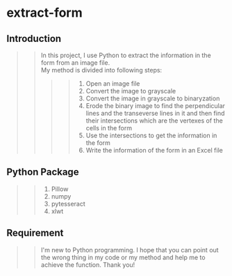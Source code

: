 # extract-form
## Introduction
>>In this project, I use Python to extract the information in the form from an image file.<br>
>>My method is divided into following steps:<br>
>>>>1. Open an image file<br>
>>>>2. Convert the image to grayscale<br>
>>>>3. Convert the image in grayscale to binaryzation<br>
>>>>4. Erode the binary image to find the perpendicular lines and the transeverse lines in it and then find their intersections which are the vertexes of the cells in the form<br>
>>>>5. Use the intersections to get the information in the form<br>
>>>>6. Write the information of the form in an Excel file<br>
## Python Package
>>1. Pillow<br>
>>2. numpy<br>
>>3. pytesseract<br>
>>4. xlwt<br>
## Requirement
>>I'm new to Python programming. I hope that you can point out the wrong thing in my code or my method and help me to achieve the function. Thank you!
